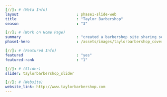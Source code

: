 ```yaml
---
[//]: # (Meta Info)
layout                          : phase1-slide-web
title 					        : "Taylor Barbershop"
season				            : "3"

[//]: # (Work on Home Page)
summary                         : "created a barbershop site sharing services, booking appts + more"
phase1-hero                     : /assets/images/taylorbarbershop_cover.jpg

[//]: # (Featured Info)
featured 						: "yes"
featured-rank 					: "1"

[//]: # (Slider)
slider: taylorbarbershop_slider

[//]: # (Website)
website_link: http://www.taylorbarbershop.com
---
```

